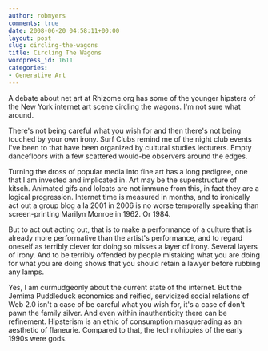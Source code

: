 ```yaml
---
author: robmyers
comments: true
date: 2008-06-20 04:58:11+00:00
layout: post
slug: circling-the-wagons
title: Circling The Wagons
wordpress_id: 1611
categories:
- Generative Art
---
```


A debate about net art at Rhizome.org has some of the younger hipsters of the New York internet art scene circling the wagons. I'm not sure what around.  
  
There's not being careful what you wish for and then there's not being touched by your own irony. Surf Clubs remind me of the night club events I've been to that have been organized by cultural studies lecturers. Empty dancefloors with a few scattered would-be observers around the edges.  
  
Turning the dross of popular media into fine art has a long pedigree, one that I am invested and implicated in. Art may be the superstructure of kitsch. Animated gifs and lolcats are not immune from this, in fact they are a logical progression. Internet time is measured in months, and to ironically act out a group blog a la 2001 in 2006 is no worse temporally speaking than screen-printing Marilyn Monroe in 1962. Or 1984.  
  
But to act out acting out, that is to make a performance of a culture that is already more performative than the artist's performance, and to regard oneself as terribly clever for doing so misses a layer of irony. Several layers of irony. And to be terribly offended by people mistaking what you are doing for what you are doing shows that you should retain a lawyer before rubbing any lamps.  
  
Yes, I am curmudgeonly about the current state of the internet. But the Jemima Puddleduck economics and reified, servicized social relations of Web 2.0 isn't a case of be careful what you wish for, it's a case of don't pawn the family silver. And even within inauthenticity there can be refinement. Hipsterism is an ethic of consumption masquerading as an aesthetic of flaneurie. Compared to that, the technohippies of the early 1990s were gods.  


